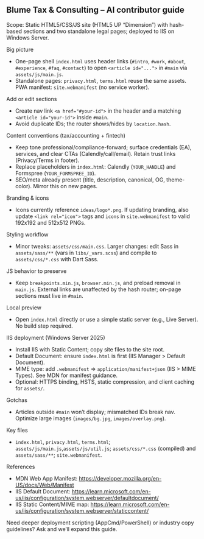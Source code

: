 ## Blume Tax & Consulting – AI contributor guide

Scope: Static HTML5/CSS/JS site (HTML5 UP “Dimension”) with hash-based sections and two standalone legal pages; deployed to IIS on Windows Server.

Big picture
- One-page shell `index.html` uses header links (`#intro`, `#work`, `#about`, `#experience`, `#faq`, `#contact`) to open `<article id="...">` in `#main` via `assets/js/main.js`.
- Standalone pages: `privacy.html`, `terms.html` reuse the same assets. PWA manifest: `site.webmanifest` (no service worker).

Add or edit sections
- Create nav link `<a href="#your-id">` in the header and a matching `<article id="your-id">` inside `#main`.
- Avoid duplicate IDs; the router shows/hides by `location.hash`.

Content conventions (tax/accounting + fintech)
- Keep tone professional/compliance-forward; surface credentials (EA), services, and clear CTAs (Calendly/call/email). Retain trust links (Privacy/Terms in footer).
- Replace placeholders in `index.html`: Calendly (`YOUR_HANDLE`) and Formspree (`YOUR_FORMSPREE_ID`).
- SEO/meta already present (title, description, canonical, OG, theme-color). Mirror this on new pages.

Branding & icons
- Icons currently reference `ideas/logo*.png`. If updating branding, also update `<link rel="icon">` tags and `icons` in `site.webmanifest` to valid 192x192 and 512x512 PNGs.

Styling workflow
- Minor tweaks: `assets/css/main.css`. Larger changes: edit Sass in `assets/sass/**` (vars in `libs/_vars.scss`) and compile to `assets/css/*.css` with Dart Sass.

JS behavior to preserve
- Keep `breakpoints.min.js`, `browser.min.js`, and preload removal in `main.js`. External links are unaffected by the hash router; on-page sections must live in `#main`.

Local preview
- Open `index.html` directly or use a simple static server (e.g., Live Server). No build step required.

IIS deployment (Windows Server 2025)
- Install IIS with Static Content; copy site files to the site root.
- Default Document: ensure `index.html` is first (IIS Manager > Default Document).
- MIME type: add `.webmanifest` => `application/manifest+json` (IIS > MIME Types). See MDN for manifest guidance.
- Optional: HTTPS binding, HSTS, static compression, and client caching for `assets/`.

Gotchas
- Articles outside `#main` won’t display; mismatched IDs break nav. Optimize large images (`images/bg.jpg`, `images/overlay.png`).

Key files
- `index.html`, `privacy.html`, `terms.html`; `assets/js/main.js`,`assets/js/util.js`; `assets/css/*.css` (compiled) and `assets/sass/**`; `site.webmanifest`.

References
- MDN Web App Manifest: https://developer.mozilla.org/en-US/docs/Web/Manifest
- IIS Default Document: https://learn.microsoft.com/en-us/iis/configuration/system.webserver/defaultdocument/
- IIS Static Content/MIME map: https://learn.microsoft.com/en-us/iis/configuration/system.webserver/staticcontent/

Need deeper deployment scripting (AppCmd/PowerShell) or industry copy guidelines? Ask and we’ll expand this guide.
